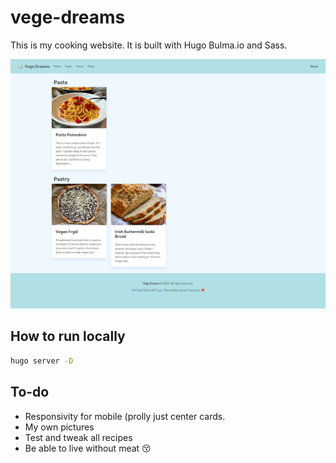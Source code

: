 # vege-dreams
This is my cooking website. It is built with Hugo Bulma.io and Sass.

![image](vegedreams.png)

## How to run locally

``` bash
hugo server -D
```

## To-do
- Responsivity for mobile (prolly just center cards.
- My own pictures
- Test and tweak all recipes
- Be able to live without meat 😚
